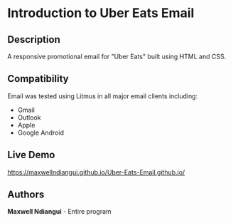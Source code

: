 # Introduction to Uber Eats Email

<p align="center"
[![](https://github.com/maxwellndiangui/Uber-Eats-Email/blob/main/img/Uber-Eats-Campaign.png)](https://maxwellndiangui.github.io/Uber-Eats-Email.github.io/)
</p>

## Description

A responsive promotional email for "Uber Eats" built using HTML and CSS.

## Compatibility

Email was tested using Litmus in all major email clients including:

* Gmail
* Outlook 
* Apple 
* Google Android

## Live Demo

https://maxwellndiangui.github.io/Uber-Eats-Email.github.io/
 
## Authors

**Maxwell Ndiangui** - Entire program
